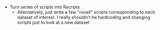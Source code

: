 * Turn series of scripts into Rscripts
    * Alternatively, just write a few "runall" scripts corresponding to each dataset of interest. I really shouldn't be hardcoding and changing scripts just to look at a new dataset